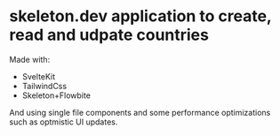 # skeleton.dev application to create, read and udpate countries 

Made with:
- SvelteKit
- TailwindCss
- Skeleton+Flowbite

And using single file components and some performance optimizations such as optmistic UI updates.
